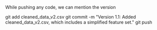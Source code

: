 While pushing any code, we can mention the version 

  git add cleaned_data_v2.csv
  git commit -m "Version 1.1: Added cleaned_data_v2.csv, which includes a simplified feature set."
  git push
